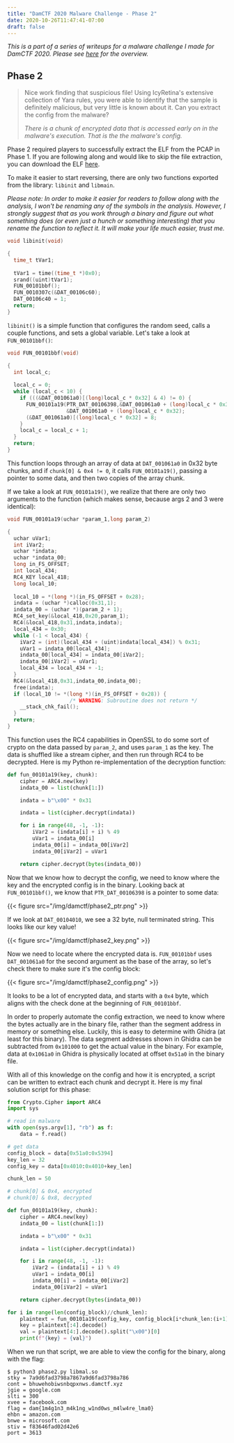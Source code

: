 ```yaml
---
title: "DamCTF 2020 Malware Challenge - Phase 2"
date: 2020-10-26T11:47:41-07:00
draft: false
---
```


_This is a part of a series of writeups for a malware challenge I made for DamCTF 2020. Please see [here](/blog/damctf-2020-malware/) for the overview._

## Phase 2

> Nice work finding that suspicious file! Using IcyRetina's extensive collection of Yara rules, you were able to identify that the sample is definitely malicious, but very little is known about it. Can you extract the config from the malware?
> 
> _There is a chunk of encrypted data that is accessed early on in the malware's execution. That is the the malware's config._

Phase 2 required players to successfully extract the ELF from the PCAP in Phase 1. If you are following along and would like to skip the file extraction, you can download the ELF [here](https://gitlab.com/osusec/damctf-2020/-/raw/master/malware/phase2/libmal.so).

To make it easier to start reversing, there are only two functions exported from the library: `libinit` and `libmain`.

_Please note: In order to make it easier for readers to follow along with the analysis, I won't be renaming any of the symbols in the analysis. However, I strongly suggest that as you work through a binary and figure out what something does (or even just a hunch or something interesting) that you rename the function to reflect it. It will make your life much easier, trust me._

```c
void libinit(void)

{
  time_t tVar1;
  
  tVar1 = time((time_t *)0x0);
  srand((uint)tVar1);
  FUN_00101bbf();
  FUN_0010307c(&DAT_00106c60);
  DAT_00106c40 = 1;
  return;
}
```

`libinit()` is a simple function that configures the random seed, calls a couple functions, and sets a global variable. Let's take a look at `FUN_00101bbf()`:

```c
void FUN_00101bbf(void)

{
  int local_c;
  
  local_c = 0;
  while (local_c < 10) {
    if (((&DAT_001061a0)[(long)local_c * 0x32] & 4) != 0) {
      FUN_00101a19(PTR_DAT_00106398,&DAT_001061a0 + (long)local_c * 0x32,
                   &DAT_001061a0 + (long)local_c * 0x32);
      (&DAT_001061a0)[(long)local_c * 0x32] = 8;
    }
    local_c = local_c + 1;
  }
  return;
}
```

This function loops through an array of data at `DAT_001061a0` in 0x32 byte chunks, and if `chunk[0] & 0x4 != 0`, it calls `FUN_00101a19()`, passing a pointer to some data, and then two copies of the array chunk.

If we take a look at `FUN_00101a19()`, we realize that there are only two arguments to the function (which makes sense, because args 2 and 3 were identical):

```c
void FUN_00101a19(uchar *param_1,long param_2)

{
  uchar uVar1;
  int iVar2;
  uchar *indata;
  uchar *indata_00;
  long in_FS_OFFSET;
  int local_434;
  RC4_KEY local_418;
  long local_10;
  
  local_10 = *(long *)(in_FS_OFFSET + 0x28);
  indata = (uchar *)calloc(0x31,1);
  indata_00 = (uchar *)(param_2 + 1);
  RC4_set_key(&local_418,0x20,param_1);
  RC4(&local_418,0x31,indata,indata);
  local_434 = 0x30;
  while (-1 < local_434) {
    iVar2 = (int)(local_434 + (uint)indata[local_434]) % 0x31;
    uVar1 = indata_00[local_434];
    indata_00[local_434] = indata_00[iVar2];
    indata_00[iVar2] = uVar1;
    local_434 = local_434 + -1;
  }
  RC4(&local_418,0x31,indata_00,indata_00);
  free(indata);
  if (local_10 != *(long *)(in_FS_OFFSET + 0x28)) {
                    /* WARNING: Subroutine does not return */
    __stack_chk_fail();
  }
  return;
}
```

This function uses the RC4 capabilities in OpenSSL to do some sort of crypto on the data passed by `param_2`, and uses `param_1` as the key. The data is shuffled like a stream cipher, and then run through RC4 to be decrypted. Here is my Python re-implementation of the decryption function:

```py
def fun_00101a19(key, chunk):
    cipher = ARC4.new(key)
    indata_00 = list(chunk[1:])

    indata = b"\x00" * 0x31

    indata = list(cipher.decrypt(indata))

    for i in range(48, -1, -1):
        iVar2 = (indata[i] + i) % 49
        uVar1 = indata_00[i]
        indata_00[i] = indata_00[iVar2]
        indata_00[iVar2] = uVar1

    return cipher.decrypt(bytes(indata_00))
```

Now that we know how to decrypt the config, we need to know where the key and the encrypted config is in the binary. Looking back at `FUN_00101bbf()`, we know that `PTR_DAT_00106398` is a pointer to some data:

{{< figure src="/img/damctf/phase2_ptr.png" >}}

If we look at `DAT_00104010`, we see a 32 byte, null terminated string. This looks like our key value!

{{< figure src="/img/damctf/phase2_key.png" >}}

Now we need to locate where the encrypted data is. `FUN_00101bbf` uses `DAT_001061a0` for the second argument as the base of the array, so let's check there to make sure it's the config block:

{{< figure src="/img/damctf/phase2_config.png" >}}

It looks to be a lot of encrypted data, and starts with a `0x4` byte, which aligns with the check done at the beginning of `FUN_00101bbf`.

In order to properly automate the config extraction, we need to know where the bytes actually are in the binary file, rather than the segment address in memory or something else. Luckily, this is easy to determine with Ghidra (at least for this binary). The data segment addresses shown in Ghidra can be subtracted from `0x101000` to get the actual value in the binary. For example, data at `0x1061a0` in Ghidra is physically located at offset `0x51a0` in the binary file.

With all of this knowledge on the config and how it is encrypted, a script can be written to extract each chunk and decrypt it. Here is my final solution script for this phase:

<!-- {{< gist captainGeech42 c40415477c7626390777cedefbac67a9 >}} -->

```py
from Crypto.Cipher import ARC4
import sys

# read in malware
with open(sys.argv[1], "rb") as f:
    data = f.read()

# get data
config_block = data[0x51a0:0x5394]
key_len = 32
config_key = data[0x4010:0x4010+key_len]

chunk_len = 50

# chunk[0] & 0x4, encrypted
# chunk[0] & 0x8, decrypted

def fun_00101a19(key, chunk):
    cipher = ARC4.new(key)
    indata_00 = list(chunk[1:])

    indata = b"\x00" * 0x31

    indata = list(cipher.decrypt(indata))

    for i in range(48, -1, -1):
        iVar2 = (indata[i] + i) % 49
        uVar1 = indata_00[i]
        indata_00[i] = indata_00[iVar2]
        indata_00[iVar2] = uVar1

    return cipher.decrypt(bytes(indata_00))

for i in range(len(config_block)//chunk_len):
    plaintext = fun_00101a19(config_key, config_block[i*chunk_len:(i+1)*chunk_len])
    key = plaintext[:4].decode()
    val = plaintext[4:].decode().split("\x00")[0]
    print(f"{key} = {val}")
```

When we run that script, we are able to view the config for the binary, along with the flag:

```
$ python3 phase2.py libmal.so
stky = 7a9d6fad3798a7867a9d6fad3798a786
cont = bhuwehobiwsnbqpxnws.damctf.xyz
jgie = google.com
slti = 300
xvee = facebook.com
flag = dam{1m4g1n3_m4k1ng_w1nd0ws_m4lw4re_lma0}
ehbn = amazon.com
bnwe = microsoft.com
stiv = f83646fad02d42e6
port = 3613
```